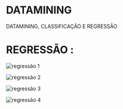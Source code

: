 # DATAMINING
DATAMINING, CLASSIFICAÇÃO E REGRESSÃO

# REGRESSÃO :

![regressão 1](https://github.com/Avoluzo/DATAMINING/assets/58647628/2186daa2-26fc-45f5-836c-facc27983337)


![regressão 2](https://github.com/Avoluzo/DATAMINING/assets/58647628/0cd06fd1-2180-4d78-a0d3-8635f5686a40)


![regressão 3](https://github.com/Avoluzo/DATAMINING/assets/58647628/6595b40e-414e-45d1-b00a-6698df004519)


![regressão 4](https://github.com/Avoluzo/DATAMINING/assets/58647628/6525f355-ec57-4f34-b4f1-9caf917f2bcf)
